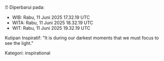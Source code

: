 ⏰ Diperbarui pada:
- WIB: Rabu, 11 Juni 2025 17.32.19 UTC
- WITA: Rabu, 11 Juni 2025 18.32.19 UTC
- WIT: Rabu, 11 Juni 2025 19.32.19 UTC

Kutipan Inspiratif:
"It is during our darkest moments that we must focus to see the light."


Kategori: inspirational

